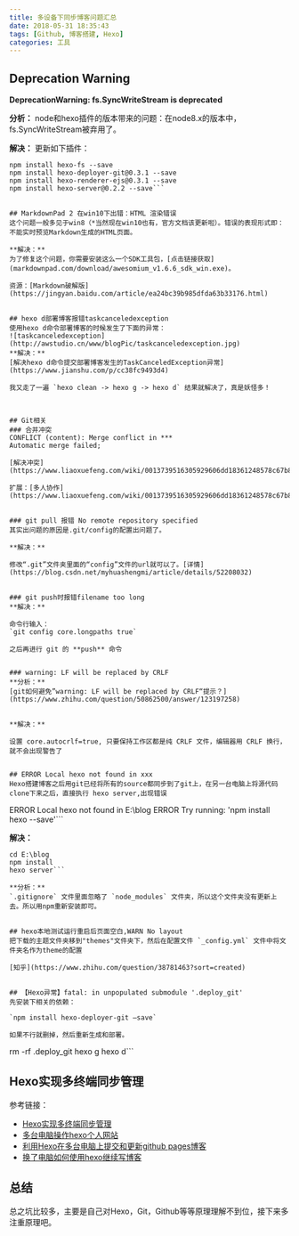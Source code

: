 ```yaml
---
title: 多设备下同步博客问题汇总
date: 2018-05-31 18:35:43
tags: [Github, 博客搭建, Hexo]
categories: 工具
---
```


## Deprecation Warning
**DeprecationWarning: fs.SyncWriteStream is deprecated**

**分析：** 
node和hexo插件的版本带来的问题：在node8.x的版本中，fs.SyncWriteStream被弃用了。

**解决：**
更新如下插件：

```
npm install hexo-fs --save
npm install hexo-deployer-git@0.3.1 --save
npm install hexo-renderer-ejs@0.3.1 --save
npm install hexo-server@0.2.2 --save```


## MarkdownPad 2 在win10下出错：HTML 渲染错误
这个问题一般多见于win8（*当然现在win10也有，官方文档该更新啦）。错误的表现形式即：不能实时预览Markdown生成的HTML页面。

**解决：**
为了修复这个问题，你需要安装这么一个SDK工具包，[点击链接获取](markdownpad.com/download/awesomium_v1.6.6_sdk_win.exe)。

资源：[Markdown破解版](https://jingyan.baidu.com/article/ea24bc39b985dfda63b33176.html)


## hexo d部署博客报错taskcanceledexception
使用hexo d命令部署博客的时候发生了下面的异常：
![taskcanceledexception](http://awstudio.cn/www/blogPic/taskcanceledexception.jpg)
**解决：**
[解决hexo d命令提交部署博客发生的TaskCanceledException异常](https://www.jianshu.com/p/cc38fc9493d4)

我又走了一遍 `hexo clean -> hexo g -> hexo d` 结果就解决了，真是妖怪多！



## Git相关
### 合并冲突
CONFLICT (content): Merge conflict in ***
Automatic merge failed;

[解决冲突](https://www.liaoxuefeng.com/wiki/0013739516305929606dd18361248578c67b8067c8c017b000/001375840202368c74be33fbd884e71b570f2cc3c0d1dcf000)

扩展：[多人协作](https://www.liaoxuefeng.com/wiki/0013739516305929606dd18361248578c67b8067c8c017b000/0013760174128707b935b0be6fc4fc6ace66c4f15618f8d000)


### git pull 报错 No remote repository specified
其实出问题的原因是.git/config的配置出问题了。

**解决：**

修改“.git”文件夹里面的“config”文件的url就可以了。[详情](https://blog.csdn.net/myhuashengmi/article/details/52208032)


### git push时报错filename too long
**解决：**

命令行输入：
`git config core.longpaths true`

之后再进行 git 的 **push** 命令


### warning: LF will be replaced by CRLF
**分析：**
[git如何避免”warning: LF will be replaced by CRLF“提示？](https://www.zhihu.com/question/50862500/answer/123197258)


**解决：**

设置 core.autocrlf=true, 只要保持工作区都是纯 CRLF 文件，编辑器用 CRLF 换行，
就不会出现警告了


## ERROR Local hexo not found in xxx
Hexo搭建博客之后用git已经将所有的source都同步到了git上，在另一台电脑上将源代码clone下来之后，直接执行 hexo server,出现错误

```
ERROR Local hexo not found in E:\blog
ERROR Try running: 'npm install hexo --save'```

**解决：**

```
cd E:\blog
npm install
hexo server```

**分析：**
`.gitignore` 文件里面忽略了 `node_modules` 文件夹，所以这个文件夹没有更新上去。所以用npm重新安装即可。


## hexo本地测试运行重启后页面空白,WARN No layout
把下载的主题文件夹移到"themes"文件夹下，然后在配置文件 `_config.yml` 文件中将文件夹名作为theme的配置

[知乎](https://www.zhihu.com/question/38781463?sort=created)


## 【Hexo异常】fatal: in unpopulated submodule '.deploy_git'
先安装下相关的依赖：

`npm install hexo-deployer-git –save`

如果不行就删掉，然后重新生成和部署。

```
rm -rf .deploy_git
hexo g
hexo d```


## Hexo实现多终端同步管理
参考链接：

+ [Hexo实现多终端同步管理](https://blog.csdn.net/dxxzst/article/details/76135750)
+ [多台电脑操作hexo个人网站](https://blog.csdn.net/Zhangxiaorui_9/article/details/79723288)
+ [利用Hexo在多台电脑上提交和更新github pages博客](https://www.jianshu.com/p/0b1fccce74e0)
+ [换了电脑如何使用hexo继续写博客](https://blog.csdn.net/lvonve/article/details/79587321)

## 总结
总之坑比较多，主要是自己对Hexo，Git，Github等等原理理解不到位，接下来多注重原理吧。

